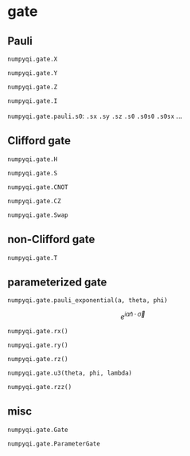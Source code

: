 # gate

## Pauli

`numpyqi.gate.X`

`numpyqi.gate.Y`

`numpyqi.gate.Z`

`numpyqi.gate.I`

`numpyqi.gate.pauli.s0`: `.sx` `.sy` `.sz` `.s0` `.s0s0` `.s0sx` ...

## Clifford gate

`numpyqi.gate.H`

`numpyqi.gate.S`

`numpyqi.gate.CNOT`

`numpyqi.gate.CZ`

`numpyqi.gate.Swap`

## non-Clifford gate

`numpyqi.gate.T`

## parameterized gate

`numpyqi.gate.pauli_exponential(a, theta, phi)`

$$
e^{ia\hat{n}\cdot \vec{\sigma}}
$$

`numpyqi.gate.rx()`

`numpyqi.gate.ry()`

`numpyqi.gate.rz()`

`numpyqi.gate.u3(theta, phi, lambda)`

`numpyqi.gate.rzz()`

## misc

`numpyqi.gate.Gate`

`numpyqi.gate.ParameterGate`
